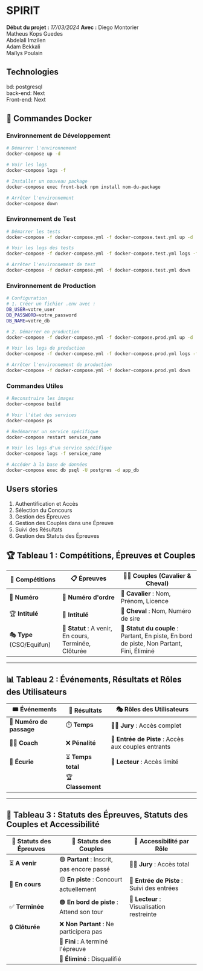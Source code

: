 # SPIRIT

__Début du projet :__ _17/03/2024_
__Avec :__
Diego Montorier  
Matheus Kops Guedes  
Abdelali Imzilen  
Adam Bekkali  
Maïlys Poulain

## Technologies

bd: postgresql  
back-end: Next  
Front-end: Next

## 🐳 Commandes Docker

### Environnement de Développement

```bash
# Démarrer l'environnement
docker-compose up -d

# Voir les logs
docker-compose logs -f

# Installer un nouveau package
docker-compose exec front-back npm install nom-du-package

# Arrêter l'environnement
docker-compose down
```

### Environnement de Test

```bash
# Démarrer les tests
docker-compose -f docker-compose.yml -f docker-compose.test.yml up -d

# Voir les logs des tests
docker-compose -f docker-compose.yml -f docker-compose.test.yml logs -f test-runner

# Arrêter l'environnement de test
docker-compose -f docker-compose.yml -f docker-compose.test.yml down
```

### Environnement de Production

```bash
# Configuration
# 1. Créer un fichier .env avec :
DB_USER=votre_user
DB_PASSWORD=votre_password
DB_NAME=votre_db

# 2. Démarrer en production
docker-compose -f docker-compose.yml -f docker-compose.prod.yml up -d

# Voir les logs de production
docker-compose -f docker-compose.yml -f docker-compose.prod.yml logs -f

# Arrêter l'environnement de production
docker-compose -f docker-compose.yml -f docker-compose.prod.yml down
```

### Commandes Utiles

```bash
# Reconstruire les images
docker-compose build

# Voir l'état des services
docker-compose ps

# Redémarrer un service spécifique
docker-compose restart service_name

# Voir les logs d'un service spécifique
docker-compose logs -f service_name

# Accéder à la base de données
docker-compose exec db psql -U postgres -d app_db
```

## Users stories

1. Authentification et Accès
2. Sélection du Concours
3. Gestion des Épreuves
4. Gestion des Couples dans une Épreuve
5. Suivi des Résultats
6. Gestion des Statuts des Épreuves

## 🏆 Tableau 1 : Compétitions, Épreuves et Couples

| 🏅 **Compétitions**       | 📋 **Épreuves**                                       | 🐴👤 **Couples (Cavalier & Cheval)**                                                      |
| ------------------------- | ----------------------------------------------------- | ----------------------------------------------------------------------------------------- |
| 🔢 **Numéro**             | 🔢 **Numéro d'ordre**                                 | 👤 **Cavalier** : Nom, Prénom, Licence                                                    |
| 🏆 **Intitulé**           | 🏁 **Intitulé**                                       | 🐴 **Cheval** : Nom, Numéro de sire                                                       |
| 🎭 **Type** (CSO/Equifun) | 📌 **Statut** : A venir, En cours, Terminée, Clôturée | 🚦 **Statut du couple** : Partant, En piste, En bord de piste, Non Partant, Fini, Éliminé |

---

## 📊 Tableau 2 : Événements, Résultats et Rôles des Utilisateurs

| 🎟️ **Événements**        | 🏁 **Résultats**   | 🎭 **Rôles des Utilisateurs**                       |
| ------------------------ | ------------------ | --------------------------------------------------- |
| 🔢 **Numéro de passage** | ⏱️ **Temps**       | 👨‍⚖️ **Jury** : Accès complet                         |
| 🏋️‍♂️ **Coach**             | ❌ **Pénalité**    | 🚪 **Entrée de Piste** : Accès aux couples entrants |
| 🏡 **Écurie**            | ⏳ **Temps total** | 📖 **Lecteur** : Accès limité                       |
|                          | 🏆 **Classement**  |                                                     |

---

## 🏅 Tableau 3 : Statuts des Épreuves, Statuts des Couples et Accessibilité

| 📌 **Statuts des Épreuves** | 🚦 **Statuts des Couples**                 | 🔑 **Accessibilité par Rôle**              |
| --------------------------- | ------------------------------------------ | ------------------------------------------ |
| ⏳ **A venir**              | 🟢 **Partant** : Inscrit, pas encore passé | 👨‍⚖️ **Jury** : Accès total                  |
| 🎯 **En cours**             | 🟡 **En piste** : Concourt actuellement    | 🚪 **Entrée de Piste** : Suivi des entrées |
| ✅ **Terminée**             | 🟠 **En bord de piste** : Attend son tour  | 📖 **Lecteur** : Visualisation restreinte  |
| 🔒 **Clôturée**             | ❌ **Non Partant** : Ne participera pas    |                                            |
|                             | 🏁 **Fini** : A terminé l'épreuve          |                                            |
|                             | 🚫 **Éliminé** : Disqualifié               |                                            |

